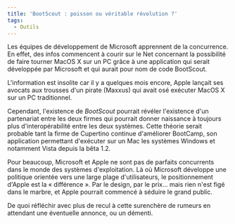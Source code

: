 ```yaml
---
title: 'BootScout : poisson ou véritable révolution ?'
tags:
  - Outils
---
```


Les équipes de développement de Microsoft apprennent de la concurrence. En
effet, des infos commencent à courir sur le Net concernant la possibilité de
faire tourner MacOS X sur un PC gr&acirc;ce à une application qui serait
développée par Microsoft et qui aurait pour nom de code BootScout.

<!-- more -->

L'information est insolite car il y a quelques mois encore, Apple lançait ses
avocats aux trousses d'un pirate (Maxxus) qui avait osé exécuter MacOS X sur un
PC traditionnel.

Cependant, l'existence de _BootScout_ pourrait révéler l'existence d'un
partenariat entre les deux firmes qui pourrait donner naissance à toujours plus
d'interopérabilité entre les deux systèmes. Cette théorie serait probable tant
la firme de Cupertino continue d'améliorer BootCamp, son application permettant
d'exécuter sur un Mac les systèmes Windows et notamment Vista depuis la bêta
1.2.

Pour beaucoup, Microsoft et Apple ne sont pas de parfaits concurrents dans le
monde des systèmes d'exploitation. Là où Microsoft développe une politique
orientée vers une large plage d'utilisateurs, le positionnement d'Apple est la
«&nbsp;différence&nbsp;». Par le design, par le prix... mais rien n'est figé
dans le marbre, et Apple pourrait commencé à séduire le grand public.

De quoi réfléchir avec plus de recul à cette surenchère de rumeurs en attendant
une éventuelle annonce, ou un démenti.
